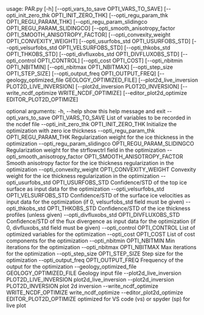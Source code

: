usage: PAR.py [-h] [--opti_vars_to_save OPTI_VARS_TO_SAVE]
              [--opti_init_zero_thk OPTI_INIT_ZERO_THK]
              [--opti_regu_param_thk OPTI_REGU_PARAM_THK]
              [--opti_regu_param_slidingco OPTI_REGU_PARAM_SLIDINGCO]
              [--opti_smooth_anisotropy_factor OPTI_SMOOTH_ANISOTROPY_FACTOR]
              [--opti_convexity_weight OPTI_CONVEXITY_WEIGHT]
              [--opti_usurfobs_std OPTI_USURFOBS_STD]
              [--opti_velsurfobs_std OPTI_VELSURFOBS_STD]
              [--opti_thkobs_std OPTI_THKOBS_STD]
              [--opti_divfluxobs_std OPTI_DIVFLUXOBS_STD]
              [--opti_control OPTI_CONTROL] [--opti_cost OPTI_COST]
              [--opti_nbitmin OPTI_NBITMIN] [--opti_nbitmax OPTI_NBITMAX]
              [--opti_step_size OPTI_STEP_SIZE]
              [--opti_output_freq OPTI_OUTPUT_FREQ]
              [--geology_optimized_file GEOLOGY_OPTIMIZED_FILE]
              [--plot2d_live_inversion PLOT2D_LIVE_INVERSION]
              [--plot2d_inversion PLOT2D_INVERSION]
              [--write_ncdf_optimize WRITE_NCDF_OPTIMIZE]
              [--editor_plot2d_optimize EDITOR_PLOT2D_OPTIMIZE]

optional arguments:
  -h, --help            show this help message and exit
  --opti_vars_to_save OPTI_VARS_TO_SAVE
                        List of variables to be recorded in the ncdef file
  --opti_init_zero_thk OPTI_INIT_ZERO_THK
                        Initialize the optimization with zero ice thickness
  --opti_regu_param_thk OPTI_REGU_PARAM_THK
                        Regularization weight for the ice thickness in the
                        optimization
  --opti_regu_param_slidingco OPTI_REGU_PARAM_SLIDINGCO
                        Regularization weight for the strflowctrl field in the
                        optimization
  --opti_smooth_anisotropy_factor OPTI_SMOOTH_ANISOTROPY_FACTOR
                        Smooth anisotropy factor for the ice thickness
                        regularization in the optimization
  --opti_convexity_weight OPTI_CONVEXITY_WEIGHT
                        Convexity weight for the ice thickness regularization
                        in the optimization
  --opti_usurfobs_std OPTI_USURFOBS_STD
                        Confidence/STD of the top ice surface as input data
                        for the optimization
  --opti_velsurfobs_std OPTI_VELSURFOBS_STD
                        Confidence/STD of the surface ice velocities as input
                        data for the optimization (if 0, velsurfobs_std field
                        must be given)
  --opti_thkobs_std OPTI_THKOBS_STD
                        Confidence/STD of the ice thickness profiles (unless
                        given)
  --opti_divfluxobs_std OPTI_DIVFLUXOBS_STD
                        Confidence/STD of the flux divergence as input data
                        for the optimization (if 0, divfluxobs_std field must
                        be given)
  --opti_control OPTI_CONTROL
                        List of optimized variables for the optimization
  --opti_cost OPTI_COST
                        List of cost components for the optimization
  --opti_nbitmin OPTI_NBITMIN
                        Min iterations for the optimization
  --opti_nbitmax OPTI_NBITMAX
                        Max iterations for the optimization
  --opti_step_size OPTI_STEP_SIZE
                        Step size for the optimization
  --opti_output_freq OPTI_OUTPUT_FREQ
                        Frequency of the output for the optimization
  --geology_optimized_file GEOLOGY_OPTIMIZED_FILE
                        Geology input file
  --plot2d_live_inversion PLOT2D_LIVE_INVERSION
                        plot2d_live_inversion
  --plot2d_inversion PLOT2D_INVERSION
                        plot 2d inversion
  --write_ncdf_optimize WRITE_NCDF_OPTIMIZE
                        write_ncdf_optimize
  --editor_plot2d_optimize EDITOR_PLOT2D_OPTIMIZE
                        optimized for VS code (vs) or spyder (sp) for live
                        plot
